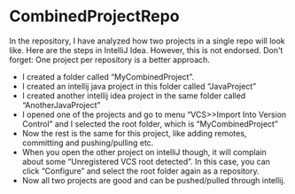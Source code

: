 # CombinedProjectRepo

In the repository, I have analyzed how two projects in a single repo will look like. Here are the steps in IntelliJ Idea. However, this is not endorsed. Don't forget: One project per repository is a better approach.

- I created a folder called “MyCombinedProject”.
- I created an intellij java project in this folder called “JavaProject”
- I created another intellij idea project in the same folder called “AnotherJavaProject”
- I opened one of the projects and go to menu “VCS>>Import Into Version Control” and I selected the root folder, which is “MyCombinedProject”
- Now the rest is the same for this project, like adding remotes, committing and pushing/pulling etc.
- When you open the other project on intelliJ though, it will complain about some “Unregistered VCS root detected”. In this case, you can click “Configure” and select the root folder again as a repository.
- Now all two projects are good and can be pushed/pulled through intellij.
